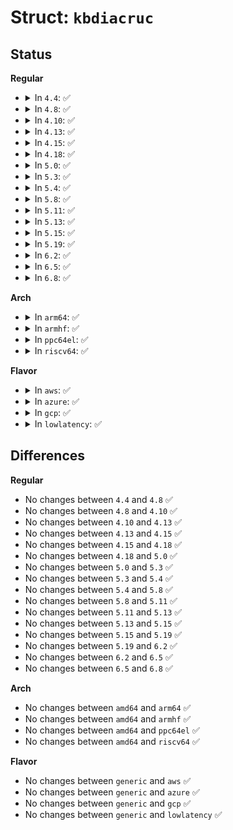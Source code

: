 # Struct: <code>kbdiacruc</code>

## Status
<b>Regular</b>
<ul>
<li>
<details>
<summary>In <code>4.4</code>: ✅</summary>

```c
struct kbdiacruc {
    unsigned int diacr;
    unsigned int base;
    unsigned int result;
};
```
</details>
</li>
<li>
<details>
<summary>In <code>4.8</code>: ✅</summary>

```c
struct kbdiacruc {
    unsigned int diacr;
    unsigned int base;
    unsigned int result;
};
```
</details>
</li>
<li>
<details>
<summary>In <code>4.10</code>: ✅</summary>

```c
struct kbdiacruc {
    unsigned int diacr;
    unsigned int base;
    unsigned int result;
};
```
</details>
</li>
<li>
<details>
<summary>In <code>4.13</code>: ✅</summary>

```c
struct kbdiacruc {
    unsigned int diacr;
    unsigned int base;
    unsigned int result;
};
```
</details>
</li>
<li>
<details>
<summary>In <code>4.15</code>: ✅</summary>

```c
struct kbdiacruc {
    unsigned int diacr;
    unsigned int base;
    unsigned int result;
};
```
</details>
</li>
<li>
<details>
<summary>In <code>4.18</code>: ✅</summary>

```c
struct kbdiacruc {
    unsigned int diacr;
    unsigned int base;
    unsigned int result;
};
```
</details>
</li>
<li>
<details>
<summary>In <code>5.0</code>: ✅</summary>

```c
struct kbdiacruc {
    unsigned int diacr;
    unsigned int base;
    unsigned int result;
};
```
</details>
</li>
<li>
<details>
<summary>In <code>5.3</code>: ✅</summary>

```c
struct kbdiacruc {
    unsigned int diacr;
    unsigned int base;
    unsigned int result;
};
```
</details>
</li>
<li>
<details>
<summary>In <code>5.4</code>: ✅</summary>

```c
struct kbdiacruc {
    unsigned int diacr;
    unsigned int base;
    unsigned int result;
};
```
</details>
</li>
<li>
<details>
<summary>In <code>5.8</code>: ✅</summary>

```c
struct kbdiacruc {
    unsigned int diacr;
    unsigned int base;
    unsigned int result;
};
```
</details>
</li>
<li>
<details>
<summary>In <code>5.11</code>: ✅</summary>

```c
struct kbdiacruc {
    unsigned int diacr;
    unsigned int base;
    unsigned int result;
};
```
</details>
</li>
<li>
<details>
<summary>In <code>5.13</code>: ✅</summary>

```c
struct kbdiacruc {
    unsigned int diacr;
    unsigned int base;
    unsigned int result;
};
```
</details>
</li>
<li>
<details>
<summary>In <code>5.15</code>: ✅</summary>

```c
struct kbdiacruc {
    unsigned int diacr;
    unsigned int base;
    unsigned int result;
};
```
</details>
</li>
<li>
<details>
<summary>In <code>5.19</code>: ✅</summary>

```c
struct kbdiacruc {
    unsigned int diacr;
    unsigned int base;
    unsigned int result;
};
```
</details>
</li>
<li>
<details>
<summary>In <code>6.2</code>: ✅</summary>

```c
struct kbdiacruc {
    unsigned int diacr;
    unsigned int base;
    unsigned int result;
};
```
</details>
</li>
<li>
<details>
<summary>In <code>6.5</code>: ✅</summary>

```c
struct kbdiacruc {
    unsigned int diacr;
    unsigned int base;
    unsigned int result;
};
```
</details>
</li>
<li>
<details>
<summary>In <code>6.8</code>: ✅</summary>

```c
struct kbdiacruc {
    unsigned int diacr;
    unsigned int base;
    unsigned int result;
};
```
</details>
</li>
</ul>
<b>Arch</b>
<ul>
<li>
<details>
<summary>In <code>arm64</code>: ✅</summary>

```c
struct kbdiacruc {
    unsigned int diacr;
    unsigned int base;
    unsigned int result;
};
```
</details>
</li>
<li>
<details>
<summary>In <code>armhf</code>: ✅</summary>

```c
struct kbdiacruc {
    unsigned int diacr;
    unsigned int base;
    unsigned int result;
};
```
</details>
</li>
<li>
<details>
<summary>In <code>ppc64el</code>: ✅</summary>

```c
struct kbdiacruc {
    unsigned int diacr;
    unsigned int base;
    unsigned int result;
};
```
</details>
</li>
<li>
<details>
<summary>In <code>riscv64</code>: ✅</summary>

```c
struct kbdiacruc {
    unsigned int diacr;
    unsigned int base;
    unsigned int result;
};
```
</details>
</li>
</ul>
<b>Flavor</b>
<ul>
<li>
<details>
<summary>In <code>aws</code>: ✅</summary>

```c
struct kbdiacruc {
    unsigned int diacr;
    unsigned int base;
    unsigned int result;
};
```
</details>
</li>
<li>
<details>
<summary>In <code>azure</code>: ✅</summary>

```c
struct kbdiacruc {
    unsigned int diacr;
    unsigned int base;
    unsigned int result;
};
```
</details>
</li>
<li>
<details>
<summary>In <code>gcp</code>: ✅</summary>

```c
struct kbdiacruc {
    unsigned int diacr;
    unsigned int base;
    unsigned int result;
};
```
</details>
</li>
<li>
<details>
<summary>In <code>lowlatency</code>: ✅</summary>

```c
struct kbdiacruc {
    unsigned int diacr;
    unsigned int base;
    unsigned int result;
};
```
</details>
</li>
</ul>

## Differences
<b>Regular</b>
<ul>
<li>
No changes between <code>4.4</code> and <code>4.8</code> ✅
</li>
<li>
No changes between <code>4.8</code> and <code>4.10</code> ✅
</li>
<li>
No changes between <code>4.10</code> and <code>4.13</code> ✅
</li>
<li>
No changes between <code>4.13</code> and <code>4.15</code> ✅
</li>
<li>
No changes between <code>4.15</code> and <code>4.18</code> ✅
</li>
<li>
No changes between <code>4.18</code> and <code>5.0</code> ✅
</li>
<li>
No changes between <code>5.0</code> and <code>5.3</code> ✅
</li>
<li>
No changes between <code>5.3</code> and <code>5.4</code> ✅
</li>
<li>
No changes between <code>5.4</code> and <code>5.8</code> ✅
</li>
<li>
No changes between <code>5.8</code> and <code>5.11</code> ✅
</li>
<li>
No changes between <code>5.11</code> and <code>5.13</code> ✅
</li>
<li>
No changes between <code>5.13</code> and <code>5.15</code> ✅
</li>
<li>
No changes between <code>5.15</code> and <code>5.19</code> ✅
</li>
<li>
No changes between <code>5.19</code> and <code>6.2</code> ✅
</li>
<li>
No changes between <code>6.2</code> and <code>6.5</code> ✅
</li>
<li>
No changes between <code>6.5</code> and <code>6.8</code> ✅
</li>
</ul>
<b>Arch</b>
<ul>
<li>
No changes between <code>amd64</code> and <code>arm64</code> ✅
</li>
<li>
No changes between <code>amd64</code> and <code>armhf</code> ✅
</li>
<li>
No changes between <code>amd64</code> and <code>ppc64el</code> ✅
</li>
<li>
No changes between <code>amd64</code> and <code>riscv64</code> ✅
</li>
</ul>
<b>Flavor</b>
<ul>
<li>
No changes between <code>generic</code> and <code>aws</code> ✅
</li>
<li>
No changes between <code>generic</code> and <code>azure</code> ✅
</li>
<li>
No changes between <code>generic</code> and <code>gcp</code> ✅
</li>
<li>
No changes between <code>generic</code> and <code>lowlatency</code> ✅
</li>
</ul>
